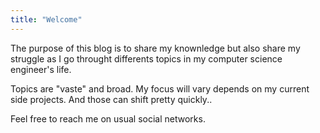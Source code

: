 ```yaml
---
title: "Welcome"
---
```


The purpose of this blog is to share my knownledge but also share my struggle as I go throught differents topics in my computer science engineer's life.

Topics are "vaste" and broad. My focus will vary depends on my current side projects. And those can shift pretty quickly..

Feel free to reach me on usual social networks.